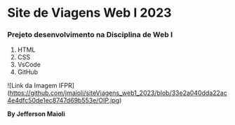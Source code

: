 # Site de Viagens Web I 2023
### Prejeto desenvolvimento na Disciplina de Web I

 1. HTML
 2. CSS
 3. VsCode
 4. GitHub
 
 ![Link da Imagem IFPR] (https://github.com/jmaioli/siteViagens_web1_2023/blob/33e2a040dda22ac4e4dfc50de1ec8747d69b553e/OIP.jpg)
 
**By Jefferson Maioli**
